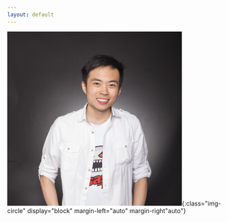 ```yaml
---
layout: default
---
```



![portrait](/images/jfan5small.png){:class="img-circle" display="block" margin-left="auto" margin-right"auto"}


